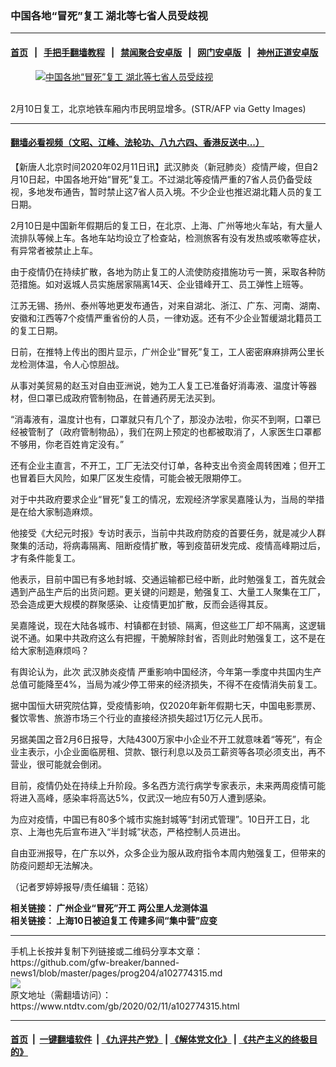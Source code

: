 ### 中国各地“冒死”复工 湖北等七省人员受歧视
------------------------

#### [首页](https://github.com/gfw-breaker/banned-news1/blob/master/README.md) &nbsp;&nbsp;|&nbsp;&nbsp; [手把手翻墙教程](https://github.com/gfw-breaker/guides/wiki) &nbsp;&nbsp;|&nbsp;&nbsp; [禁闻聚合安卓版](https://github.com/gfw-breaker/bn-android) &nbsp;&nbsp;|&nbsp;&nbsp; [网门安卓版](https://github.com/oGate2/oGate) &nbsp;&nbsp;|&nbsp;&nbsp; [神州正道安卓版](https://github.com/SzzdOgate/update) 



<div><div class="featured_image">
 <a href="https://i.ntdtv.com/assets/uploads/2020/02/GettyImages-1199770605.jpg" target="_blank">
  <figure>
   <img alt="中国各地“冒死”复工 湖北等七省人员受歧视" src="https://i.ntdtv.com/assets/uploads/2020/02/GettyImages-1199770605-800x450.jpg"/>
  </figure><br/>
 </a>
 <span class="caption">
  2月10日复工，北京地铁车厢内市民明显增多。(STR/AFP via Getty Images)
 </span>
</div>
</div><hr/>

#### [翻墙必看视频（文昭、江峰、法轮功、八九六四、香港反送中...）](https://github.com/gfw-breaker/banned-news1/blob/master/pages/link3.md)

<div><div class="post_content" itemprop="articleBody">
 <p>
  【新唐人北京时间2020年02月11日讯】武汉肺炎（新冠肺炎）疫情严峻，但自2月10日起，中国各地开始“冒死”复工。不过湖北等疫情严重的7省人员仍备受歧视，多地发布通告，暂时禁止这7省人员入境。不少企业也推迟湖北籍人员的复工日期。
 </p>
 <p>
  2月10日是中国新年假期后的复工日，在北京、上海、广州等地火车站，有大量人流排队等候上车。各地车站均设立了检查站，检测旅客有没有发热或咳嗽等症状，有异常者被禁止上车。
 </p>
 <p>
  由于疫情仍在持续扩散，各地为防止复工的人流使防疫措施功亏一篑，采取各种防范措施。如对返城人员实施居家隔离14天、企业错峰开工、员工弹性上班等。
 </p>
 <p>
  江苏无锡、扬州、泰州等地更发布通告，对来自湖北、浙江、广东、河南、湖南、安徽和江西等7个疫情严重省份的人员，一律劝返。还有不少企业暂缓湖北籍员工的复工日期。
 </p>
 <p>
  日前，在推特上传出的图片显示，广州企业“冒死”复工，工人密密麻麻排两公里长龙检测体温，令人心惊胆战。
 </p>
 <p>
  从事对美贸易的赵玉对自由亚洲说，她为工人复工已准备好消毒液、温度计等器材，但口罩已成政府管制物品，在普通药房无法买到。
 </p>
 <p>
  “消毒液有，温度计也有，口罩就只有几个了，那没办法啦，你买不到啊，口罩已经被管制了（政府管制物品），我们在网上预定的也都被取消了，人家医生口罩都不够用，你老百姓肯定没有。”
 </p>
 <p>
  还有企业主直言，不开工，工厂无法交付订单，各种支出令资金周转困难；但开工也冒着巨大风险，如果厂区发生疫情，可能会被无限期停工。
 </p>
 <p>
  对于中共政府要求企业“冒死”复工的情况，宏观经济学家吴嘉隆认为，当局的举措是在给大家制造麻烦。
 </p>
 <p>
  他接受《大纪元时报》专访时表示，当前中共政府防疫的首要任务，就是减少人群聚集的活动，将病毒隔离、阻断疫情扩散，等到疫苗研发完成、疫情高峰期过后，才有条件能复工。
 </p>
 <p>
  他表示，目前中国已有多地封城、交通运输都已经中断，此时勉强复工，首先就会遇到产品生产后的出货问题。更关键的问题是，勉强复工、大量工人聚集在工厂，恐会造成更大规模的群聚感染、让疫情更加扩散，反而会适得其反。
 </p>
 <p>
  吴嘉隆说，现在大陆各城市、村镇都在封锁、隔离，但这些工厂却不隔离，这逻辑说不通。如果中共政府这么有把握，干脆解除封省，否则此时勉强复工，这不是在给大家制造麻烦吗？
 </p>
 <p>
  有舆论认为，此次
  <ok href="https://www.ntdtv.com/gb/442749.htm">
   武汉肺炎疫情
  </ok>
  严重影响中国经济，今年第一季度中共国内生产总值可能降至4%，当局为减少停工带来的经济损失，不得不在疫情消失前复工。
 </p>
 <p>
  据中国恒大研究院估算，受疫情影响，仅2020年新年假期七天，中国电影票房、餐饮零售、旅游市场三个行业的直接经济损失超过1万亿元人民币。
 </p>
 <p>
  另据美国之音2月6日报导，大陆4300万家中小企业不开工就意味着“等死”，有企业主表示，小企业面临房租、贷款、银行利息以及员工薪资等各项必须支出，再不营业，很可能就会倒闭。
 </p>
 <p>
  目前，疫情仍处在持续上升阶段。多名西方流行病学专家表示，未来两周疫情可能将进入高峰，感染率将高达5%，仅武汉一地应有50万人遭到感染。
 </p>
 <p>
  为应对疫情，中国已有80多个城市实施封城等“封闭式管理”。10日开工日，北京、上海也先后宣布进入“半封城”状态，严格控制人员进出。
 </p>
 <p>
  自由亚洲报导，在广东以外，众多企业为服从政府指令本周内勉强复工，但带来的防疫问题却无法解决。
 </p>
 <p>
  （记者罗婷婷报导/责任编辑：范铭）
 </p>
 <p>
  <strong>
   相关链接：
   <ok href="https://ntdtv.com/gb/2020/02/10/a102773527.html">
    广州企业“冒死”开工 两公里人龙测体温
   </ok>
   <br/>
   相关链接：
   <ok href="https://www.ntdtv.com/gb/2020/02/10/a102773727.html">
    上海10日被迫复工 传建多间“集中营”应变
   </ok>
  </strong>
 </p>
 <div class="single_ad">
 </div>
</div>
</div>
<hr/>
手机上长按并复制下列链接或二维码分享本文章：<br/>
https://github.com/gfw-breaker/banned-news1/blob/master/pages/prog204/a102774315.md <br/>
<a href='https://github.com/gfw-breaker/banned-news1/blob/master/pages/prog204/a102774315.md'><img src='https://github.com/gfw-breaker/banned-news1/blob/master/pages/prog204/a102774315.md.png'/></a> <br/>
原文地址（需翻墙访问）：https://www.ntdtv.com/gb/2020/02/11/a102774315.html


------------------------
#### [首页](https://github.com/gfw-breaker/banned-news1/blob/master/README.md) &nbsp;|&nbsp; [一键翻墙软件](https://github.com/gfw-breaker/nogfw/blob/master/README.md) &nbsp;| [《九评共产党》](https://github.com/gfw-breaker/9ping.md/blob/master/README.md#九评之一评共产党是什么) | [《解体党文化》](https://github.com/gfw-breaker/jtdwh.md/blob/master/README.md) | [《共产主义的终极目的》](https://github.com/gfw-breaker/gczydzjmd.md/blob/master/README.md)


<img src='http://gfw-breaker.win/banned-news/pages/prog204/a102774315.md' width='0px' height='0px'/>